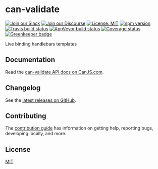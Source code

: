 # can-validate

[![Join our Slack](https://img.shields.io/badge/slack-join%20chat-611f69.svg)](https://www.bitovi.com/community/slack?utm_source=badge&utm_medium=badge&utm_campaign=pr-badge&utm_content=badge)
[![Join our Discourse](https://img.shields.io/discourse/https/forums.bitovi.com/posts.svg)](https://forums.bitovi.com/?utm_source=badge&utm_medium=badge&utm_campaign=pr-badge&utm_content=badge)
[![License: MIT](https://img.shields.io/badge/license-MIT-blue.svg)](https://github.com/canjs/can-validate/blob/master/LICENSE.md)
[![npm version](https://badge.fury.io/js/can-validate.svg)](https://www.npmjs.com/package/can-validate)
[![Travis build status](https://travis-ci.org/canjs/can-validate.svg?branch=master)](https://travis-ci.org/canjs/can-validate)
[![AppVeyor build status](https://ci.appveyor.com/api/projects/status/github/canjs/can-validate?branch=master&svg=true)](https://ci.appveyor.com/project/matthewp/can-validate)
[![Coverage status](https://coveralls.io/repos/github/canjs/can-validate/badge.svg?branch=master)](https://coveralls.io/github/canjs/can-validate?branch=master)
[![Greenkeeper badge](https://badges.greenkeeper.io/canjs/can-validate.svg)](https://greenkeeper.io/)

Live binding handlebars templates

## Documentation

Read the [can-validate API docs on CanJS.com](https://canjs.com/doc/can-validate.html).

## Changelog

See the [latest releases on GitHub](https://github.com/canjs/can-validate/releases).

## Contributing

The [contribution guide](https://github.com/canjs/can-validate/blob/master/CONTRIBUTING.md) has information on getting help, reporting bugs, developing locally, and more.

## License

[MIT](https://github.com/canjs/can-validate/blob/master/LICENSE.md)
